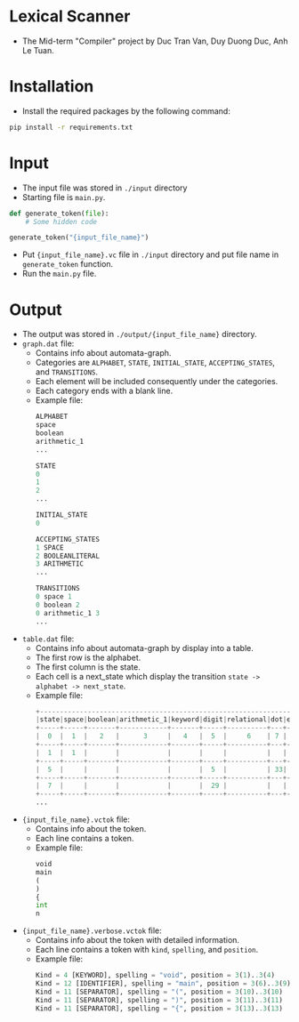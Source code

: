 # Lexical Scanner
- The Mid-term "Compiler" project by Duc Tran Van, Duy Duong Duc, Anh Le Tuan.
# Installation
- Install the required packages by the following command:
```cmd
pip install -r requirements.txt
```
# Input
- The input file was stored in `./input` directory
- Starting file is `main.py`.
```py
def generate_token(file):
    # Some hidden code

generate_token("{input_file_name}")
```
- Put `{input_file_name}.vc` file in `./input` directory and put file name in `generate_token` function.
- Run the `main.py` file.
# Output
- The output was stored in `./output/{input_file_name}` directory.
- `graph.dat` file:
    - Contains info about automata-graph.
    - Categories are `ALPHABET`, `STATE`, `INITIAL_STATE`, `ACCEPTING_STATES`, and `TRANSITIONS`.
    - Each element will be included consequently under the categories.
    - Each category ends with a blank line.
    - Example file:
        ```py
        ALPHABET
        space
        boolean
        arithmetic_1
        ...

        STATE
        0
        1
        2
        ...

        INITIAL_STATE
        0

        ACCEPTING_STATES
        1 SPACE
        2 BOOLEANLITERAL
        3 ARITHMETIC
        ...

        TRANSITIONS
        0 space 1
        0 boolean 2
        0 arithmetic_1 3
        ...
        ```
- `table.dat` file:
    - Contains info about automata-graph by display into a table.
    - The first row is the alphabet.
    - The first column is the state.
    - Each cell is a next_state which display the transition `state -> alphabet -> next_state`.
    - Example file:
        ```py
        +-----------------------------------------------------------------------------------------------------------------------------------+...
        |state|space|boolean|arithmetic_1|keyword|digit|relational|dot|equality|assignment|eof|separator|character|arithmetic_2|double_quote|
        +-----+-----+-------+------------+-------+-----+----------+---+--------+----------+---+---------+---------+------------+------------+...
        |  0  |  1  |   2   |      3     |   4   |  5  |     6    | 7 |    8   |     9    | 10|    11   |    12   |      3     |     13     |
        +-----+-----+-------+------------+-------+-----+----------+---+--------+----------+---+---------+---------+------------+------------+...
        |  1  |  1  |       |            |       |     |          |   |        |          |   |         |         |            |            |
        +-----+-----+-------+------------+-------+-----+----------+---+--------+----------+---+---------+---------+------------+------------+...
        |  5  |     |       |            |       |  5  |          | 33|        |          |   |         |         |            |            |
        +-----+-----+-------+------------+-------+-----+----------+---+--------+----------+---+---------+---------+------------+------------+...
        |  7  |     |       |            |       |  29 |          |   |        |          |   |         |         |            |            |
        +-----+-----+-------+------------+-------+-----+----------+---+--------+----------+---+---------+---------+------------+------------+...
        ...
        ```
- `{input_file_name}.vctok` file:
    - Contains info about the token.
    - Each line contains a token.
    - Example file:
        ```py
        void
        main
        (
        )
        {
        int
        n
        ```
- `{input_file_name}.verbose.vctok` file:
    - Contains info about the token with detailed information.
    - Each line contains a token with `kind`, `spelling`, and `position`.
    - Example file:
        ```py
        Kind = 4 [KEYWORD], spelling = "void", position = 3(1)..3(4)
        Kind = 12 [IDENTIFIER], spelling = "main", position = 3(6)..3(9)
        Kind = 11 [SEPARATOR], spelling = "(", position = 3(10)..3(10)
        Kind = 11 [SEPARATOR], spelling = ")", position = 3(11)..3(11)
        Kind = 11 [SEPARATOR], spelling = "{", position = 3(13)..3(13)
        ```
